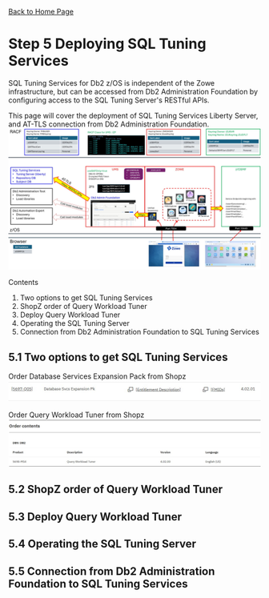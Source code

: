 [Back to Home Page](https://github.com/zeditor01/zowe_db2_tools/tree/main)

# Step 5 Deploying SQL Tuning Services

SQL Tuning Services for Db2 z/OS is independent of the Zowe infrastructure, but can be accessed from Db2 Administration Foundation by configuring access to the SQL Tuning Server's RESTful APIs.

This page will cover the deployment of SQL Tuning Services Liberty Server, and AT-TLS connection from Db2 Administration Foundation.
![stage3a](/images/zowe_tms.jpg)


Contents
1. Two options to get SQL Tuning Services
2. ShopZ order of Query Workload Tuner
3. Deploy Query Workload Tuner
4. Operating the SQL Tuning Server
5. Connection from Db2 Administration Foundation to SQL Tuning Services


## 5.1 Two options to get SQL Tuning Services

Order Database Services Expansion Pack from Shopz
![order_tms](/images/order_tms.jpg)

Order Query Workload Tuner from Shopz
![order_qwt](/images/order_qwt.jpg)


## 5.2 ShopZ order of Query Workload Tuner

## 5.3 Deploy Query Workload Tuner

## 5.4 Operating the SQL Tuning Server

## 5.5 Connection from Db2 Administration Foundation to SQL Tuning Services





